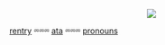 <p align="center">
  <img src=" ![image](https://github.com/vanixqs/vanixqs/blob/4e9e6635557b32a7098b67934ef1ae23d577e4c9/tumblr_7008fd12ca76c1f682c10832f4df84b0_f256bee9_400.png" />
</p>





[rentry](https://rentry.co/vanixqs)          ⏔⏔⏔               [ata](https://vanixqs.atabook.org/)             ⏔⏔⏔             [pronouns](https://pronouns.cc/@vanixqs)
